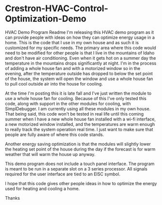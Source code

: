 # Crestron-HVAC-Control-Optimization-Demo
HVAC Demo Program Readme
I'm releasing this HVAC demo program as it can provide people with ideas on how they can optimize energy usage
in a home.  This is the code that I use in my own house and as such it is customized for my specific needs.
The primary area where this code would need to be modified for other people is that I live in the mountains
of Idaho and don't have air conditioning.  Even when it gets hot on a summer day the temperature in the
mountains drops significantly at night.  I'm in the process of adding a whole house fan and with a
motorized window so in the evening, after the temperature outside has dropped to below the set point
of the house, the system will open the window and use a whole house fan to pull cool outside air into the 
house for cooling. 

At the time I'm posting this it is late fall and I've just written the module to use a whole house fan for
cooling.  Because of this I've only tested this code, along with support in the other modules for cooling,
with SimplDebugger.  I am currently using all these modules in my own house.  That being said, this code 
won't be tested in real life until this coming summer when I have a new whole house fan installed with a
wi-fi interface, a new motorized window installed, and the temperatures are warm enough to really track the
system operation real time. I just want to make sure that people are fully aware of where this code stands.

Another energy saving optimization is that the modules will slightly lower the heating set point of the house 
during the day if the forecast is for warm weather that will warm the house up anyway.  

This demo program does not include a touch panel interface.  The program is meant to be run in a separate slot
on a 3 series processor.  All signals required for the user interface are tied to an EISC symbol.

I hope that this code gives other people ideas in how to optimize the energy used for heating and cooling a
home.

Thanks
